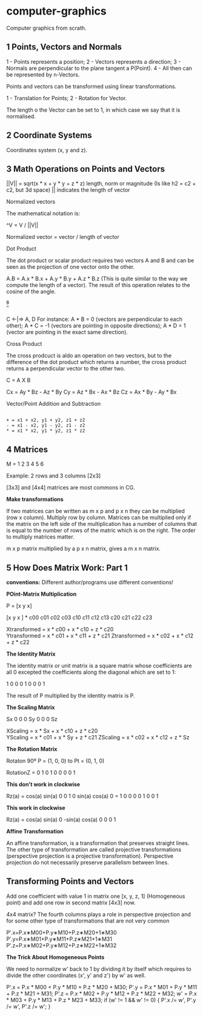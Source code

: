# computer-graphics

Computer graphics from scrath.

<h2>1 Points, Vectors and Normals</h2>

  1 - Points represents a position;
  2 - Vectors represents a direction;
  3 - Normals are perpendicular to the plane tangent a P(Point). 
  4 - All then can be represented by n-Vectors. 
  
Points and vectors can be transformed using linear transformations.
 
  1 - Translation for Points;
  2 - Rotation for Vector.
  
The length o the Vector can be set to 1, in which case we say that it is normalised.

<h2>2 Coordinate Systems</h2>

Coordinates system (x, y and z).

<h2>3 Math Operations on Points and Vectors</h2>

||V|| = sqrt(x * x + y * y + z * z) length, norm or magnitude (Is like h2 = c2 + c2, but 3d space)
|| indicates the length of vector

Normalized vectors

The mathematical notation is:

^V = V / ||V|| 

Normalized vector = vector / length of vector

Dot Product 

The dot product or scalar product requires two vectors A and B  and can be seen as the projection of one vector onto the other.

A.B = A.x * B.x + A.y * B.y + A.z * B.z (This is quite similar to the way we compute the length of a vector). The result of this operation relates to the cosine of the angle.

    B
    ^
C <-|=> A, D  For instance: A * B = 0 (vectors are perpendicular to each  other);  A * C = -1 (vectors are pointing in opposite directions); A * D = 1 (vector are pointing in the exact same direction).

Cross Product

The cross prodcuct is aldo an operation on two vectors, but to the difference of the dot product which returns a number, the cross product returns a perpendicular vector to the other two.

C = A X B

Cx = Ay * Bz - Az * By
Cy = Az * Bx - Ax * Bz
Cz = Ax * By - Ay * Bx


Vector/Point Addition and Subtraction

<code>
+ = x1 + x2, y1 + y2, z1 + z2
- = x1 - x2, y1 - y2, z1 - z2
* = x1 * x2, y1 * y2, z1 * z2
</code>  


<h2>4 Matrices</h2>

M = 1 2 3
    4 5 6
    
Example: 2 rows and 3 columns [2x3]

[3x3] and [4x4] matrices are most commons in CG.

<b>Make transformations</b>

If two matrices can be written as m x p and p x n they can be multiplied (row x column). Multiply row by column.
Matrices can be multiplied only if the matrix on the left side of the multiplication has a number of columns that is equal to the number of rows of the matric which is on the right. The order to multiply matrices matter.

m x p matrix multiplied by a p x n matrix, gives a m x n matrix.

<h2>5 How Does Matrix Work: Part 1</h2>

<b>conventions:</b> Different author/programs use different conventions!

<b>POint-Matrix Multiplication</b>

P = [x y x]

[x y x ] *  c00 c01 c02 c03
            c10 c11 c12 c13
            c20 c21 c22 c23
            
Xtransformed = x * c00 + x * c10 + z * c20           
Ytransformed = x * c01 + x * c11 + z * c21
Ztransformed = x * c02 + x * c12 + z * c22

<b>The Identity Matrix</b>

The identity matrix or unit matrix is a square matrix whose coefficients are all 0 excepted the coefficients along the diagonal which are set to 1:

1 0 0
0 1 0
0 0 1

The result of P multiplied by the identity matrix is P.

<b>The Scaling Matrix</b>

Sx 0 0
0 Sy 0
0 0 Sz

XScaling = x * Sx + x * c10 + z * c20           
YScaling = x * c01 + x * Sy + z * c21
ZScaling = x * c02 + x * c12 + z * Sz

<b>The Rotation Matrix</b>

Rotaton 90º P = (1, 0, 0) to Pt = (0, 1, 0) 

RotationZ = 0 1 0
            1 0 0
            0 0 1  


<b>This don't work in clockwise</b>

Rz(a) = cos(a) sin(a) 0   0 1 0
        sin(a) cos(a) 0 = 1 0 0
        0      0      1   0 0 1 
        
<b>This work in clockwise</b>

Rz(a) = cos(a)  sin(a) 0
        -sin(a) cos(a) 0
        0       0      1
        
<b>Affine Transformation</b>

An affine transformation, is a transformation that preserves straight lines. The other type of transformation are called projective transformations (perspective projection is a projective transformation). Perspective projection do not necessarily preserve parallelism between lines. 

<h2>Transforming Points and Vectors</h2>


Add one coefficient with value 1 in matrix one [x, y, z, 1] (Homogeneous point) and add one row in second matrix [4x3] now.

4x4 matrix? The fourth columns plays a role in perspective projection and for some other type of transformations that are not very common

P′.x=P.x∗M00+P.y∗M10+P.z∗M20+1∗M30
P′.y=P.x∗M01+P.y∗M11+P.z∗M21+1∗M31
P′.z=P.x∗M02+P.y∗M12+P.z∗M22+1∗M32

<b>The Trick About Homogeneous Points</b>

We need to normalize w' back to 1 by dividing it by itself which requires to divide the other coordinates (x', y' and z') by w' as well.

P'.x = P.x * M00 + P.y * M10 + P.z * M20 + M30; 
P'.y = P.x * M01 + P.y * M11 + P.z * M21 + M31; 
P'.z = P.x * M02 + P.y * M12 + P.z * M22 + M32; 
w'   = P.x * M03 + P.y * M13 + P.z * M23 + M33; 
if (w' != 1 && w' != 0) { 
    P'.x /= w', P'.y /= w', P'.z /= w'; 
} 



